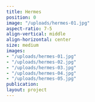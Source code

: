 ```yaml
---
title: Hermes
position: 0
image: "/uploads/hermes-01.jpg"
aspect-ratio: 7-5
align-vertical: middle
align-horizontal: center
size: medium
images:
- "/uploads/hermes-01.jpg"
- "/uploads/hermes-02.jpg"
- "/uploads/hermes-03.jpg"
- "/uploads/hermes-04.jpg"
- "/uploads/hermes-05.jpg"
publication: 
layout: project
---
```


